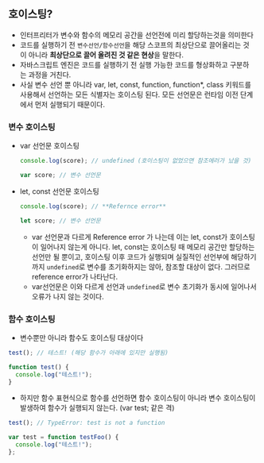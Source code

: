 ## 호이스팅?

- 인터프리터가 변수와 함수의 메모리 공간을 선언전에 미리 할당하는것을 의미한다
- 코드를 실행하기 전 `변수선언/함수선언`을 해당 스코프의 최상단으로 끌어올리는 것이 아니라 **최상단으로 끌어 올려진 것 같은 현상**을 말한다.
- 자바스크립트 엔진은 코드를 실행하기 전 실행 가능한 코드를 형상화하고 구분하는 과정을 거친다.
- 사실 변수 선언 뿐 아니라 var, let, const, function, function\*, class 키워드를 사용해서 선언하는 모든 식별자는 호이스팅 된다. 모든 선언문은 런타임 이전 단계에서 먼저 실행되기 때문이다.

### **변수 호이스팅**

- var 선언문 호이스팅

  ```jsx
  console.log(score); // undefined (호이스팅이 없었으면 참조에러가 났을 것)

  var score; // 변수 선언문
  ```

- let, const 선언문 호이스팅

  ```jsx
  console.log(score); // **Refernce error**

  let score; // 변수 선언문
  ```

  - var 선언문과 다르게 Reference error 가 나는데 이는 let, const가 호이스팅이 일어나지 않는게 아니다. let, const는 호이스팅 때 메모리 공간만 할당하는 선언만 될 뿐이고, 호이스팅 이후 코드가 실행되며 실질적인 선언부에 해당하기까지 `undefined`로 변수를 초기화하지는 않아, 참조할 대상이 없다. 그러므로 reference error가 나타난다.
  - var선언문은 이와 다르게 선언과 `undefined`로 변수 초기화가 동시에 일어나서 오류가 나지 않는 것이다.

### **함수 호이스팅**

- 변수뿐만 아니라 함수도 호이스팅 대상이다

```jsx
test(); // 테스트! (해당 함수가 아래에 있지만 실행됨)

function test() {
  console.log("테스트!");
}
```

- 하지만 함수 표현식으로 함수를 선언하면 함수 호이스팅이 아니라 변수 호이스팅이 발생하여 함수가 실행되지 않는다. (var test; 같은 격)

```jsx
test(); // TypeError: test is not a function

var test = function testFoo() {
  console.log("테스트!");
};
```
